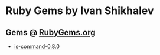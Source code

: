 
# Ruby Gems by Ivan Shikhalev

## Gems @ [RubyGems.org](https://rubygems.org/)

* [is-command-0.8.0](https://rubygems.org/gems/is-command)
